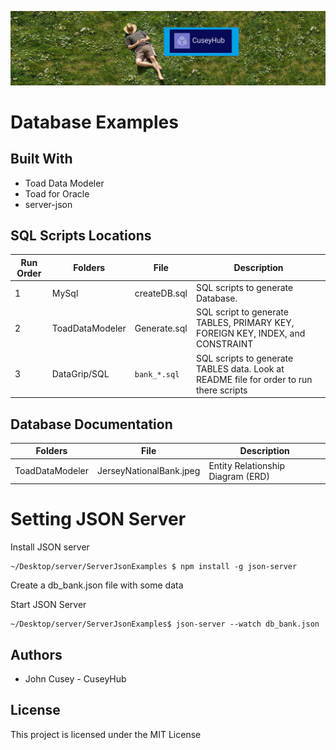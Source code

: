 ![CuseyHub](https://github.com/cusey/ImageForWiki/blob/master/Logos/CuseyHub_Banner_Small.jpg)

# Database Examples

## Built With
* Toad Data Modeler
* Toad for Oracle   
* server-json 

## SQL Scripts Locations  

Run Order | Folders | File | Description   
-- | ----------| ----------| -------------------------------------------    
1 | MySql | createDB.sql | SQL scripts to generate Database.
2 | ToadDataModeler| Generate.sql | SQL script to generate TABLES, PRIMARY KEY, FOREIGN KEY, INDEX, and CONSTRAINT
3 | DataGrip/SQL| ```bank_*.sql``` | SQL scripts to generate TABLES data. Look at README file for order to run there scripts

## Database Documentation 
 Folders | File | Description   
----------| ----------| -------------------------------------------   
ToadDataModeler| JerseyNationalBank.jpeg |Entity Relationship Diagram (ERD)

# Setting JSON Server
Install JSON server
```
~/Desktop/server/ServerJsonExamples $ npm install -g json-server
```

Create a db_bank.json file with some data


Start JSON Server
```
~/Desktop/server/ServerJsonExamples$ json-server --watch db_bank.json
```
## Authors
* John Cusey - CuseyHub  

## License   
This project is licensed under the MIT License
